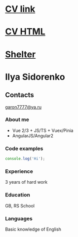 
# [CV link](https://garoncode.github.io/rsschool-cv/cv)
# [CV HTML](https://garoncode.github.io/rsschool-cv/index.html)
# [Shelter](https://garoncode.github.io/rsschool-cv/shelter/)

# Ilya Sidorenko

## Contacts
garon7777@ya.ru

### About me
* Vue 2/3 + JS/TS + Vuex/Pinia
* AngularJS/Angular2

### Code examples
```javascript
console.log('Hi');
```

### Experience
3 years of hard work

### Education
GB, RS School

### Languages
Basic knowledge of English
